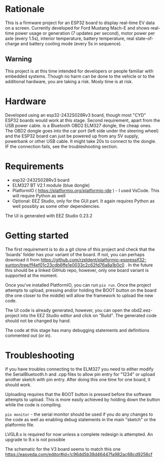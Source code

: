 # Rationale #
This is a firmware project for an ESP32 board to display real-time EV data on a screen.
Currently developed for Ford Mustang Mach-E and shows real-time power usage or generation (7 updates per second), motor power per axle (every 1.5s), interior temperature, battery temperature, real state-of-charge and battery cooling mode (every 5s in sequence).

## Warning ##
This project is at this time intended for developers or people familiar with embedded systems. Though no harm can be done to the vehicle or to the additional hardware, you are taking a risk. Mosly time is at risk.

# Hardware #
Developed using an esp32-2432S028Rv3 board, though most "CYD" ESP32 boards would work at this stage. Second requirement, apart from the USB power cable. is a Bluetooth OBD2 ELM327 dongle, the cheap ones. The OBD2 dongle goes into the car port (left side under the steering wheel) and the ESP32 board can just be powered up from any 5V supply, powerbank or other USB cable. It might take 20s to connect to the dongle. IF the connection fails, see the troubleshooting section.

# Requirements #
 - esp32-2432S028Rv3 board
 - ELM327 BT V2.1 module (blue dongle)
 - PlatformIO ( https://platformio.org/platformio-ide ) - I used VsCode. This will require Python as well
 - Optional: EEZ Studio, only for the GUI part. It again requires Python as well possibly as some other dependencies.

The UI is generated with EEZ Studio 0.23.2
 
# Getting started #

The first requirement is to do a git clone of this project and check that the 'boards' folder has your variant of the board. If not, you can perhaps download it from https://github.com/rzeldent/platformio-espressif32-sunton/tree/ff4ef01c23cdb6ffe1e0033c2c62fd76a8a1b0c0 . In the future this should be a linked GitHub repo, however, only one board variant is supported at the moment.

Once you've installed PlatformIO, you can run `pio run`. Once the project attempts to upload, pressing and/or holding the BOOT button on the board (the one closer to the middle) will allow the framework to upload the new code.

The UI code is already generated, however, you can open the obd2.eez-project into the EEZ Studio editor and click on "Build". The generated code should not be changed by hand.

The code at this stage has many debugging statements and definitions commented out (or in).

# Troubleshooting #
If you have troubles connecting to the ELM327 you need to either modify the SerialBluetooth.h and .cpp files to allow pin entry for "1234" or upload another sketch with pin entry. After doing this one time for one board, it should work.

Uploading requires that the BOOT button is pressed before the software attempts to upload. This is more easily achieved by holding down the button while the code is compiling.

`pio monitor` - the serial monitor should be used if you do any changes to the code as well as enabling debug statements in the main "sketch" or the platformio file.

LVGL8.x is required for now unless a complete redesign is attempted. An upgrade to 9.x is not possible

The schematic for the V3 board seems to match this one https://easyeda.com/editor#id=!c96dd5b38d46447fa982ac68cd9256cf
